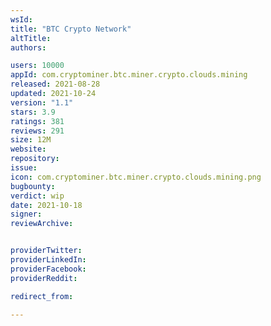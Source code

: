```yaml
---
wsId: 
title: "BTC Crypto Network"
altTitle: 
authors:

users: 10000
appId: com.cryptominer.btc.miner.crypto.clouds.mining
released: 2021-08-28
updated: 2021-10-24
version: "1.1"
stars: 3.9
ratings: 381
reviews: 291
size: 12M
website: 
repository: 
issue: 
icon: com.cryptominer.btc.miner.crypto.clouds.mining.png
bugbounty: 
verdict: wip
date: 2021-10-18
signer: 
reviewArchive:


providerTwitter: 
providerLinkedIn: 
providerFacebook: 
providerReddit: 

redirect_from:

---
```



